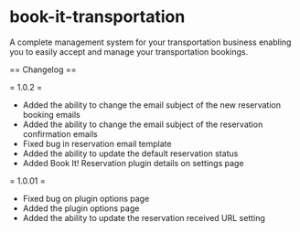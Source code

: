book-it-transportation
======================

A complete management system for your transportation business enabling you to easily accept and manage your transportation bookings.

== Changelog ==

= 1.0.2 =
* Added the ability to change the email subject of the new reservation booking emails
* Added the ability to change the email subject of the reservation confirmation emails
* Fixed bug in reservation email template
* Added the ability to update the default reservation status
* Added Book It! Reservation plugin details on settings page
 
= 1.0.01 =
* Fixed bug on plugin options page
* Added the plugin options page
* Added the ability to update the reservation received URL setting